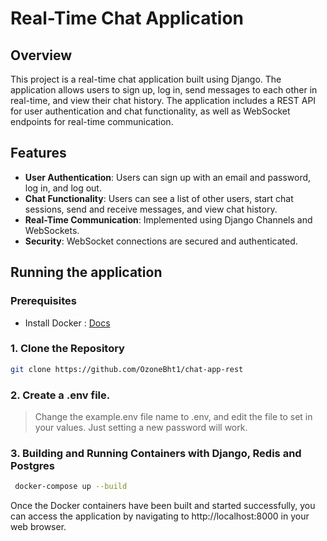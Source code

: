 # Real-Time Chat Application

## Overview

This project is a real-time chat application built using Django. The application allows users to sign up, log in, send messages to each other in real-time, and view their chat history. The application includes a REST API for user authentication and chat functionality, as well as WebSocket endpoints for real-time communication.

## Features

- **User Authentication**: Users can sign up with an email and password, log in, and log out.
- **Chat Functionality**: Users can see a list of other users, start chat sessions, send and receive messages, and view chat history.
- **Real-Time Communication**: Implemented using Django Channels and WebSockets.
- **Security**: WebSocket connections are secured and authenticated.

## Running the application

### Prerequisites
- Install Docker : [Docs](https://docs.docker.com/engine/install/)

### 1. Clone the Repository

```bash
git clone https://github.com/OzoneBht1/chat-app-rest
```

### 2. Create a .env file. 

> Change the example.env file name to .env, and edit the file to set in your values. Just setting a new password will work.

### 3. Building and Running Containers with Django, Redis and Postgres 

```bash
 docker-compose up --build
```

Once the Docker containers have been built and started successfully, you can access the application by navigating to http://localhost:8000 in your web browser.


